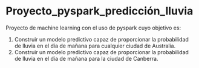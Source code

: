 # Proyecto_pyspark_predicción_lluvia
Proyecto de machine learning con el uso de pyspark cuyo objetivo es:
1. Construir un modelo predictivo capaz de proporcionar la probabilidad de lluvia en el día de mañana para cualquier ciudad de Australia.
2. Construir un modelo predictivo capaz de proporcionar la probabilidad de lluvia en el día de mañana para la ciudad de Canberra.
